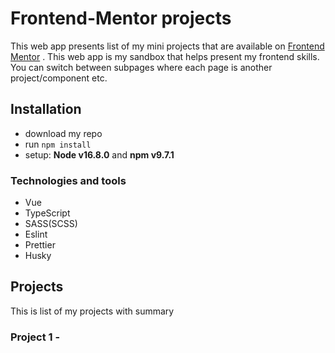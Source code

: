 # Frontend-Mentor projects

This web app presents list of my mini projects that are available on [Frontend Mentor](https://www.frontendmentor.io)
. This web app is my sandbox that helps present my frontend skills. You can switch between subpages where each page 
is another project/component etc.

## Installation

- download my repo
- run `npm install`
- setup: **Node v16.8.0** and **npm v9.7.1**

### Technologies and tools
- Vue
- TypeScript
- SASS(SCSS)
- Eslint
- Prettier
- Husky

## Projects
This is list of my projects with summary
### Project 1 - 